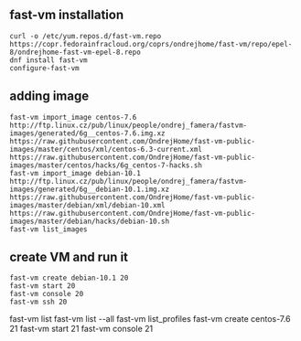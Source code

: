 ## fast-vm installation

```shell
curl -o /etc/yum.repos.d/fast-vm.repo https://copr.fedorainfracloud.org/coprs/ondrejhome/fast-vm/repo/epel-8/ondrejhome-fast-vm-epel-8.repo
dnf install fast-vm
configure-fast-vm 
```

## adding image
```shell
fast-vm import_image centos-7.6 http://ftp.linux.cz/pub/linux/people/ondrej_famera/fastvm-images/generated/6g__centos-7.6.img.xz https://raw.githubusercontent.com/OndrejHome/fast-vm-public-images/master/centos/xml/centos-6.3-current.xml https://raw.githubusercontent.com/OndrejHome/fast-vm-public-images/master/centos/hacks/6g_centos-7-hacks.sh
fast-vm import_image debian-10.1 http://ftp.linux.cz/pub/linux/people/ondrej_famera/fastvm-images/generated/6g__debian-10.1.img.xz https://raw.githubusercontent.com/OndrejHome/fast-vm-public-images/master/debian/xml/debian-10.xml https://raw.githubusercontent.com/OndrejHome/fast-vm-public-images/master/debian/hacks/debian-10.sh
fast-vm list_images
```

## create VM and run it
```
fast-vm create debian-10.1 20
fast-vm start 20
fast-vm console 20
fast-vm ssh 20
```

fast-vm list
fast-vm list --all
fast-vm list_profiles 
fast-vm create centos-7.6 21
fast-vm start 21
fast-vm console 21
```

